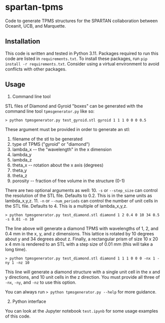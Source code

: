 # spartan-tpms
Code to generate TPMS structures for the SPARTAN collaboration between Oceanit, UCB, and Marquette.

## Installation
This code is written and tested in Python 3.11. Packages required to run this code are listed in `requirements.txt`. To install these packages, run `pip install -r requirements.txt`. Consider using a virtual environment to avoid conflicts with other packages.

## Usage
1. Command line tool

STL files of Diamond and Gyroid "boxes" can be generated with the command line tool `tpmsgenerator.py` like so:

```
> python tpmsgenerator.py test_gyroid.stl gyroid 1 1 1 0 0 0 0.5
```

These argument must be provided in order to generate an stl:
1. filename of the stl to be generated
2. type of TPMS ("gyroid" or "diamond")
3. lambda_x -- the "wavelength" in the x dimension
4. lambda_y
5. lambda_z
6. theta_x -- rotation about the x axis (degrees)
7. theta_y
8. theta_z
9. porosity -- fraction of free volume in the structure (0-1)

There are two optional arguments as well:
10. `-s` or `--step_size` can control the resolution of the STL file. Defaults to 0.2. This is in the same units as lambda_x,y,z.
11. `-n` or `--num_periods` can control the number of unit cells in the STL file. 
Defaults to 4. This is a multiple of lambda_x,y,z. 

```
> python tpmsgenerator.py test_diamond.stl diamond 1 2 0.4 0 10 34 0.5 -s 0.01 -n 10
```

The line above will generate a diamond TPMS with wavelengths of 1, 2, and 0.4 mm in the x, y, and z dimensions. This lattice is rotated by 10 degrees about y and 34 degrees about z. Finally, a rectangular prism of size 10 x 20 x 4 mm is rendered to an STL with a step size of 0.01 mm (this will take a long time).


```
> python tpmsgenerator.py test_diamond.stl diamond 1 1 1 0 0 0 -nx 1 -ny 1 -nz 10
```
This line will generate a diamond structure with a single unit cell in the x and y directions, and 10 unit cells in the z direction. You must provide all three of `-nx`, `-ny`, and `-nz` to use this option. 

You can always run `> python tpmsgenerator.py --help` for more guidance.

2. Python interface

You can look at the Jupyter notebook `test.ipynb` for some usage examples of this code.